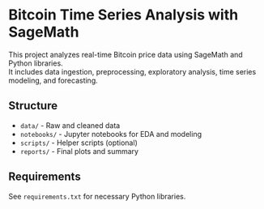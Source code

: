 # Bitcoin Time Series Analysis with SageMath

This project analyzes real-time Bitcoin price data using SageMath and Python libraries.  
It includes data ingestion, preprocessing, exploratory analysis, time series modeling, and forecasting.

## Structure
- `data/` - Raw and cleaned data
- `notebooks/` - Jupyter notebooks for EDA and modeling
- `scripts/` - Helper scripts (optional)
- `reports/` - Final plots and summary

## Requirements
See `requirements.txt` for necessary Python libraries.